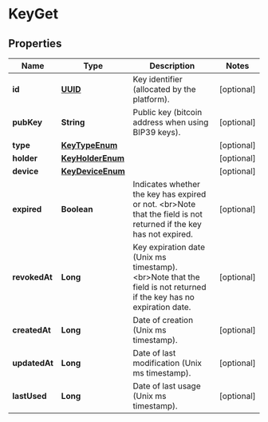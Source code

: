 
# KeyGet

## Properties
Name | Type | Description | Notes
------------ | ------------- | ------------- | -------------
**id** | [**UUID**](UUID.md) | Key identifier (allocated by the platform). |  [optional]
**pubKey** | **String** | Public key (bitcoin address when using BIP39 keys). |  [optional]
**type** | [**KeyTypeEnum**](KeyTypeEnum.md) |  |  [optional]
**holder** | [**KeyHolderEnum**](KeyHolderEnum.md) |  |  [optional]
**device** | [**KeyDeviceEnum**](KeyDeviceEnum.md) |  |  [optional]
**expired** | **Boolean** | Indicates whether the key has expired or not. &lt;br&gt;Note that the field is not returned if the key has not expired.  |  [optional]
**revokedAt** | **Long** | Key expiration date (Unix ms timestamp). &lt;br&gt;Note that the field is not returned if the key has no expiration date.  |  [optional]
**createdAt** | **Long** | Date of creation (Unix ms timestamp). |  [optional]
**updatedAt** | **Long** | Date of last modification (Unix ms timestamp). |  [optional]
**lastUsed** | **Long** | Date of last usage (Unix ms timestamp). |  [optional]



